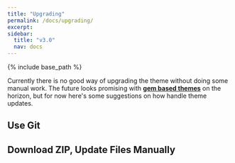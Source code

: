 ```yaml
---
title: "Upgrading"
permalink: /docs/upgrading/
excerpt:
sidebar:
  title: "v3.0"
  nav: docs
---
```


{% include base_path %}

Currently there is no good way of upgrading the theme without doing some manual work. The future looks promising with [**gem based themes**](https://github.com/jekyll/jekyll/pull/4595) on the horizon, but for now here's some suggestions on how handle theme updates.

## Use Git

## Download ZIP, Update Files Manually